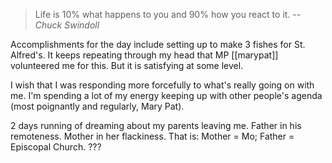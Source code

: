 > Life is 10% what happens to you and 90% how you react to it.
> -- <cite>Chuck Swindoll</cite>

Accomplishments for the day include setting up to make 3 fishes for St. Alfred's. It keeps repeating through my head that MP [[marypat]] volunteered me for this. But it is satisfying at some level. 

I wish that I was responding more forcefully to what's really going on with me. I'm spending a lot of my energy keeping up with other people's agenda (most poignantly and regularly, Mary Pat).

2 days running of dreaming about my parents leaving me. Father in his remoteness. Mother in her flackiness. That is: Mother = Mo; Father = Episcopal Church. ???




